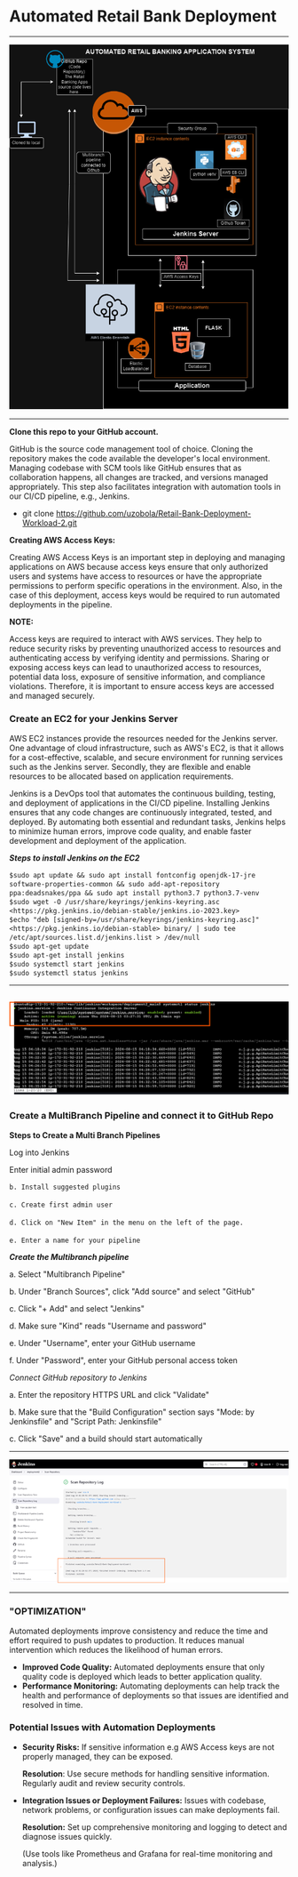 # **Automated Retail Bank Deployment**
 ---

![Automated Retail Banking App](https://github.com/uzobola/Retail-Bank-Deployment-Workload-2/raw/main/Copy%20of%20Automated%20Retail%20Banking%20App%202.drawio%20(2).png)

---

**Clone this repo to your GitHub account.**

GitHub is the source code management tool of choice. Cloning the repository makes the code available the developer's local environment. Managing codebase with SCM tools like GitHub ensures that as collaboration happens, all changes are tracked, and versions managed appropriately. This step also facilitates integration with automation tools in our CI/CD pipeline, e.g., Jenkins.

- git clone https://github.com/uzobola/Retail-Bank-Deployment-Workload-2.git

**Creating AWS Access Keys:**

Creating AWS Access Keys is an important step in deploying and managing applications on AWS because access keys ensure that only authorized users and systems have access to resources or have the appropriate permissions to perform specific operations in the environment. Also, in the case of this deployment, access keys would be required to run automated deployments in the pipeline.

**NOTE:**

Access keys are required to interact with AWS services. They help to reduce security risks by preventing unauthorized access to resources and authenticating access by verifying identity and permissions. Sharing or exposing access keys can lead to unauthorized access to resources, potential data loss, exposure of sensitive information, and compliance violations. Therefore, it is important to ensure access keys are accessed and managed securely.




### **Create an EC2 for your Jenkins Server**

AWS EC2 instances provide the resources needed for the Jenkins server. One advantage of cloud infrastructure, such as AWS's EC2, is that it allows for a cost-effective, scalable, and secure environment for running services such as the Jenkins server. Secondly, they are flexible and enable resources to be allocated based on application requirements.

Jenkins is a DevOps tool that automates the continuous building, testing, and deployment of applications in the CI/CD pipeline. Installing Jenkins ensures that any code changes are continuously integrated, tested, and deployed. By automating both essential and redundant tasks, Jenkins helps to minimize human errors, improve code quality, and enable faster development and deployment of the application.


***Steps to install Jenkins on the EC2***

```
$sudo apt update && sudo apt install fontconfig openjdk-17-jre software-properties-common && sudo add-apt-repository ppa:deadsnakes/ppa && sudo apt install python3.7 python3.7-venv
$sudo wget -O /usr/share/keyrings/jenkins-keyring.asc <https://pkg.jenkins.io/debian-stable/jenkins.io-2023.key>
$echo "deb [signed-by=/usr/share/keyrings/jenkins-keyring.asc]" <https://pkg.jenkins.io/debian-stable> binary/ | sudo tee /etc/apt/sources.list.d/jenkins.list > /dev/null
$sudo apt-get update
$sudo apt-get install jenkins
$sudo systemctl start jenkins
$sudo systemctl status jenkins

```

---
![Automated Retail Banking App](https://github.com/uzobola/Retail-Bank-Deployment-Workload-2/blob/raw/Jenkins%20Running.png)
---

### **Create a MultiBranch Pipeline and connect it to GitHub Repo**

**Steps to Create a Multi Branch Pipelines**

Log into Jenkins

Enter initial admin password
    
    b. Install suggested plugins
    
    c. Create first admin user
    
    d. Click on "New Item" in the menu on the left of the page.
    
    e. Enter a name for your pipeline
    



***Create the Multibranch pipeline***

a. Select "Multibranch Pipeline"

b. Under "Branch Sources", click "Add source" and select "GitHub"

c. Click "+ Add" and select "Jenkins"

d. Make sure "Kind" reads "Username and password"

e. Under "Username", enter your GitHub username

f. Under "Password", enter your GitHub personal access token



*Connect GitHub repository to Jenkins*

a. Enter the repository HTTPS URL and click "Validate"

b. Make sure that the "Build Configuration" section says "Mode: by Jenkinsfile" and "Script Path: Jenkinsfile"

c. Click "Save" and a build should start automatically


---

![Automated Retail Banking App](https://github.com/uzobola/Retail-Bank-Deployment-Workload-2/raw/main/Initial%20Jenkins%20Build.png)

---

### **"OPTIMIZATION"**

Automated deployments improve consistency and reduce the time and effort required to push updates to production. It reduces manual intervention which reduces the likelihood of human errors.

- **Improved Code Quality:** Automated deployments ensure that only quality code is deployed which leads to better application quality.
- **Performance Monitoring:** Automating deployments can help track the health and performance of deployments so that issues are identified and resolved in time.


### **Potential Issues with Automation Deployments**

- **Security Risks:** If sensitive information e.g AWS Access keys are not properly managed, they can be exposed.
    
    **Resolution**: Use secure methods for handling sensitive information. Regularly audit and review security controls.
    
- **Integration Issues or Deployment Failures:** Issues with codebase, network problems, or configuration issues can make deployments fail.
    
    **Resolution:** Set up comprehensive monitoring and logging to detect and diagnose issues quickly.
    
    (Use tools like Prometheus and Grafana for real-time monitoring and analysis.)
    


